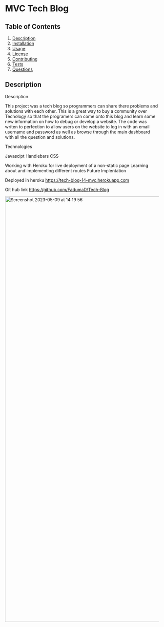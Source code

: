 # MVC Tech Blog

## Table of Contents
1. [Description](#description)
2. [Installation](#installation)
3. [Usage](#usage)
4. [License](#license)
5. [Contributing](#contributing)
6. [Tests](#tests)
7. [Questions](#questions)

## Description
Description

This project was a tech blog so programmers can share there problems and solutions with each other. This is a great way to buy a community over Techology so that the programers can come onto this blog and learn some new information on how to debug or develop a website. The code was writen to perfection to allow users on the website to log in with an email username and password as well as browse through the main dashboard with all the question and solutions.

Technologies

Javascipt Handlebars CSS

Working with Heroku for live deployment of a non-static page Learning about and implementing different routes Future Implentation

Deployed in heroku https://tech-blog-14-mvc.herokuapp.com

Git hub link https://github.com/FadumaD/Tech-Blog

<img width="1394" alt="Screenshot 2023-05-09 at 14 19 56" src="https://github.com/FadumaD/Tech-Blog/assets/117111465/082b4d59-db0b-4f5f-afab-f6ace7dc89f2">

